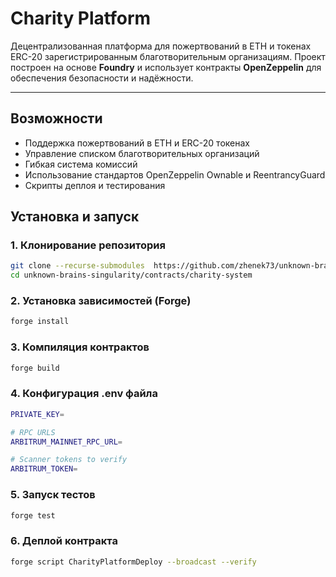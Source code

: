 # Charity Platform

Децентрализованная платформа для пожертвований в ETH и токенах ERC-20 зарегистрированным благотворительным организациям.
Проект построен на основе **Foundry** и использует контракты **OpenZeppelin** для обеспечения безопасности и надёжности.

---

##  Возможности

- Поддержка пожертвований в ETH и ERC-20 токенах
- Управление списком благотворительных организаций
- Гибкая система комиссий
- Использование стандартов OpenZeppelin Ownable и ReentrancyGuard
- Скрипты деплоя и тестирования



##  Установка и запуск

### 1.  Клонирование репозитория

```bash
git clone --recurse-submodules  https://github.com/zhenek73/unknown-brains-singularity.git
cd unknown-brains-singularity/contracts/charity-system
```


### 2.  Установка зависимостей (Forge)
```bash
forge install
```

### 3.  Компиляция контрактов
```bash
forge build
```

### 4.  Конфигурация .env файла
```bash
PRIVATE_KEY=

# RPC URLS
ARBITRUM_MAINNET_RPC_URL=

# Scanner tokens to verify
ARBITRUM_TOKEN=
```

### 5. Запуск тестов
```bash
forge test
```


### 6. Деплой контракта
```bash
forge script CharityPlatformDeploy --broadcast --verify
```
